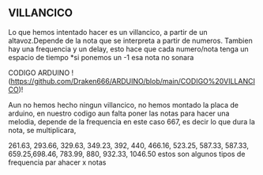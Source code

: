 ## VILLANCICO


Lo que hemos intentado hacer es un villancico, a partir de un altavoz.Depende de la nota que se interpreta a partir de numeros.
Tambien hay una frequencia y un delay, esto hace que cada numero/nota tenga un espacio de tiempo
*si ponemos un -1 esa nota no sonara

CODIGO ARDUINO !(https://github.com/Draken666/ARDUINO/blob/main/CODIGO%20VILLANCICO)!

Aun no hemos hecho ningun villancico, no hemos montado la placa de arduino, en nuestro codigo aun falta poner las notas para hacer una melodia, depende de la frequencia en este caso 667, es decir lo que dura la nota, se multiplicara,

261.63, 293.66, 329.63, 349.23, 392, 440, 466.16, 523.25, 587.33, 587.33, 659.25,698.46, 783.99, 880, 932.33, 1046.50 estos son algunos tipos de frequencia par ahacer x notas
